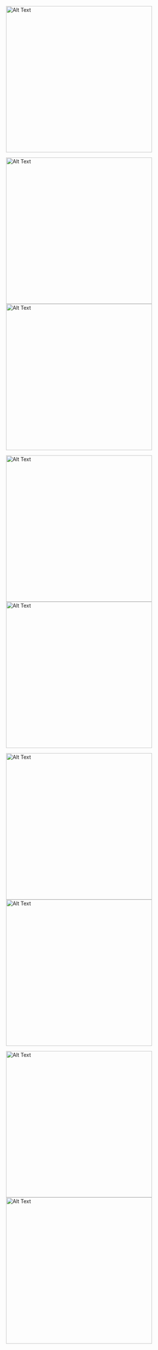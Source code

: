 <img src="https://github.com/Eginpardewan/A14_0080/blob/master/Screenshot_20250129_102351.png" alt="Alt Text" width="400"/> 

<img src="https://github.com/Eginpardewan/A14_0080/blob/master/homevilla.png" alt="Alt Text" width="400"/>                        <img src="https://github.com/Eginpardewan/A14_0080/blob/master/Insert%20Villa.png" alt="Alt Text" width="400"/>

<img src="https://github.com/Eginpardewan/A14_0080/blob/master/home%20pelanggan.png" alt="Alt Text" width="400"/>                         <img src="https://github.com/Eginpardewan/A14_0080/blob/master/insert%20pelanggan.png" alt="Alt Text" width="400"/>

<img src="https://github.com/Eginpardewan/A14_0080/blob/master/home%20reservasi.png" alt="Alt Text" width="400"/>                         <img src="https://github.com/Eginpardewan/A14_0080/blob/master/Insert%20Reservasi.png" alt="Alt Text" width="400"/>

<img src="https://github.com/Eginpardewan/A14_0080/blob/master/home%20review.png" alt="Alt Text" width="400"/>                         <img src="https://github.com/Eginpardewan/A14_0080/blob/master/Insert%20review.png" alt="Alt Text" width="400"/>
